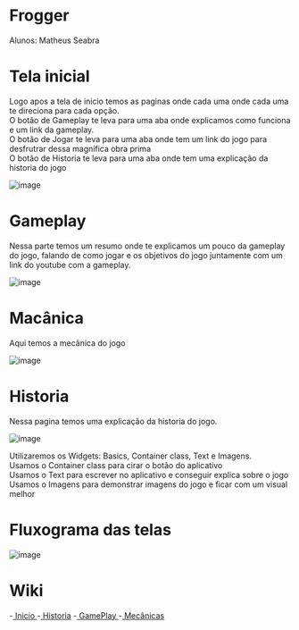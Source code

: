 # Frogger
Alunos: Matheus Seabra<br>


# Tela inicial

Logo apos a tela de inicio temos as paginas onde cada uma onde cada uma te direciona para cada opção.<br>
O botão de Gameplay te leva para uma aba onde explicamos como funciona e um link da gameplay.<br>
O botão de Jogar te leva para uma aba onde tem um link do jogo para desfrutrar dessa magnífica obra prima<br>
O botão de Historia te leva para uma aba onde tem uma explicação da historia do jogo<br>

![image](https://github.com/MatheusSeabra/Frogger/assets/101134295/0cf7a785-9230-4fd8-99b2-7957b5c5b4ea)
<br>

# Gameplay
Nessa parte temos um resumo onde te explicamos um pouco da gameplay do jogo, falando de como jogar e os objetivos do jogo juntamente com um link do youtube com a gameplay.<br>

![image](https://github.com/MatheusSeabra/Frogger/assets/101134295/9d578525-722e-401a-9770-ad3a5d170506)
<br>

# Macânica
Aqui temos a mecânica do jogo<br> 

![image](https://github.com/MatheusSeabra/Frogger/assets/101134295/c49954b8-1d8b-49c3-89f8-6bcd3003e9af)
 <br>

# Historia
Nessa pagina temos uma explicação da historia do jogo.<br>

![image](https://github.com/MatheusSeabra/Frogger/assets/101134295/d09b52d6-40f7-4b01-bd05-6d22a4cbd95e)
<br>


Utilizaremos os Widgets: Basics, Container class, Text e Imagens.<br>
Usamos o Container class para cirar o botão do aplicativo<br>
Usamos o Text para escrever no aplicativo e conseguir explica sobre o jogo<br>
Usamos o Imagens para demonstrar imagens do jogo e ficar com um visual melhor<br>

# Fluxograma das telas<br>
![image](https://github.com/MatheusSeabra/Frogger/assets/101134295/4c9a4c67-656f-4b15-b678-eb99009ec599)<br>


# Wiki
-[ Inicio ](https://github.com/MatheusSeabra/Frogger/wiki/Inicio)
-[ Historia](https://github.com/MatheusSeabra/Frogger/wiki/Historia)
-[ GamePlay ](https://github.com/MatheusSeabra/Frogger/wiki/Gameplay)
-[ Mecânicas ](https://github.com/MatheusSeabra/Frogger/wiki/Mecânicas)


